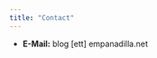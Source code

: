 ```yaml
---
title: "Contact"
---
```


- **E-Mail:** <!-- spellchecker-disable -->blog [ett] empanadilla.net<!-- spellchecker-enable -->
